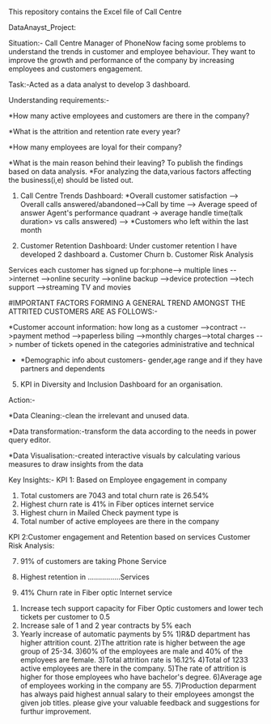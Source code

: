 This repository contains the Excel file of Call Centre

DataAnayst_Project:

Situation:-
Call Centre Manager of PhoneNow facing some problems to understand the trends in customer and employee behaviour. They want to improve the growth and performance of the company by increasing employees and customers engagement.

Task:-Acted as a  data analyst to develop 3 dashboard.


Understanding requirements:-

*How many active employees and customers are there in the company?

*What is the attrition and retention rate every year?

*How many employees are loyal for their company?

*What is the main reason behind their leaving?
To publish the findings based on data analysis.
*For analyzing the data,various factors affecting the business(i,e) should be listed out.

1. Call Centre Trends Dashboard:
  *Overall customer satisfaction --> Overall calls answered/abandoned-->Call by time --> Average speed of answer
   Agent's performance quadrant -> average handle time(talk duration> vs calls answered) --> *Customers who left within the last month

2. Customer Retention Dashboard: Under customer retention I have developed 2 dashboard
   a. Customer Churn
   b. Customer Risk Analysis
   
  Services each customer has signed up for:phone--> multiple lines -->internet -->online security -->online backup -->device protection -->tech support -->streaming TV and movies
   
   #IMPORTANT FACTORS FORMING A GENERAL TREND AMONGST THE ATTRITED CUSTOMERS ARE AS FOLLOWS:-
   
   *Customer account information: how long as a customer -->contract -->payment method -->paperless biling -->monthly charges-->total charges
   --> number of tickets opened in the categories administrative and technical
   * *Demographic info about customers- gender,age range and if they have partners and dependents 
5. KPI in Diversity and Inclusion Dashboard for an organisation.




Action:-

*Data Cleaning:-clean the irrelevant and unused data.

*Data transformation:-transform the data according to the needs in power query editor.

*Data Visualisation:-created interactive visuals by calculating various measures to draw insights from the data

Key Insights:-
KPI 1: Based on Employee engagement in company
1. Total customers are 7043 and total churn rate is 26.54%
2. Highest churn rate is 41% in Fiber optices internet service
3. Highest churn in Mailed Check payment type is
4. Total number of active employees are there in the company

KPI 2:Customer engagement and Retention based on services
Customer Risk Analysis:

7. 91% of customers are taking Phone Service
   
9. Highest retention in ................Services
10. 41% Churn rate in Fiber optic Internet service
1) Increase tech support   capacity for Fiber Optic customers and lower tech tickets per customer to 0.5
2) Increase sale of 1 and 2 year contracts by 5% each
3) Yearly increase of automatic payments by 5%
1)R&D department has higher attrition count.
2)The attrition rate is higher between the age group of 25-34.
3)60% of the employees are male and 40% of the employees are female.
3)Total attrition rate is 16.12%
4)Total of 1233 active employees are there in the company.
5)The rate of attrition is higher for those employees who have bachelor's degree.
6)Average age of employees working in the company are 55.
7)Production deparment has always paid highest annual salary to their employees amongst the given job titles.
please give your valuable feedback and suggestions for furthur improvement.















